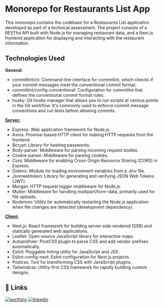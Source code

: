 # Monorepo for Restaurants List App

This monorepo contains the codebase for a Restaurants List application developed as part of a technical assessment. The project consists of a RESTful API built with Node.js for managing restaurant data, and a Next.js frontend application for displaying and interacting with the restaurant information.

## Technologies Used

**General:**

- commitlint/cli: Command-line interface for commitlint, which checks if your commit messages meet the conventional commit format.
- commitlint/config-conventional: Configuration for commitlint that defines the conventional commit format rules.
- husky: Git hooks manager that allows you to run scripts at various points in the Git workflow. It's commonly used to enforce commit message conventions and run tests before allowing commits.

**[Server:](server/README.md)**

- Express: Web application framework for Node.js.
- Axios: Promise-based HTTP client for making HTTP requests from the frontend.
- Bcrypt: Library for hashing passwords.
- Body-parser: Middleware for parsing incoming request bodies.
- Cookie-parser: Middleware for parsing cookies.
- Cors: Middleware for enabling Cross-Origin Resource Sharing (CORS) in Express.
- Dotenv: Module for loading environment variables from a .env file.
- Jsonwebtoken: Library for generating and verifying JSON Web Tokens (JWT).
- Morgan: HTTP request logger middleware for Node.js.
- Multer: Middleware for handling multipart/form-data, primarily used for file uploads.
- Nodemon: Utility for automatically restarting the Node.js application when file changes are detected (development dependency).

**[Client:](client/README.md)**

- Next.js: React framework for building server-side rendered (SSR) and statically generated web applications.
- Leaflet: Open-source JavaScript library for interactive maps.
- Autoprefixer: PostCSS plugin to parse CSS and add vendor prefixes automatically.
- Eslint: Pluggable linting utility for JavaScript and JSX.
- Eslint-config-next: Eslint configuration for Next.js projects.
- Postcss: Tool for transforming CSS with JavaScript plugins.
- Tailwindcss: Utility-first CSS framework for rapidly building custom designs.


## 🔗 Links
[![portfolio](https://img.shields.io/badge/my_portfolio-000?style=for-the-badge&logo=ko-fi&logoColor=white)](https://github.com/PMFrancisco)
[![linkedin](https://img.shields.io/badge/linkedin-0A66C2?style=for-the-badge&logo=linkedin&logoColor=white)](https://www.linkedin.com/in/franciscopm/)
